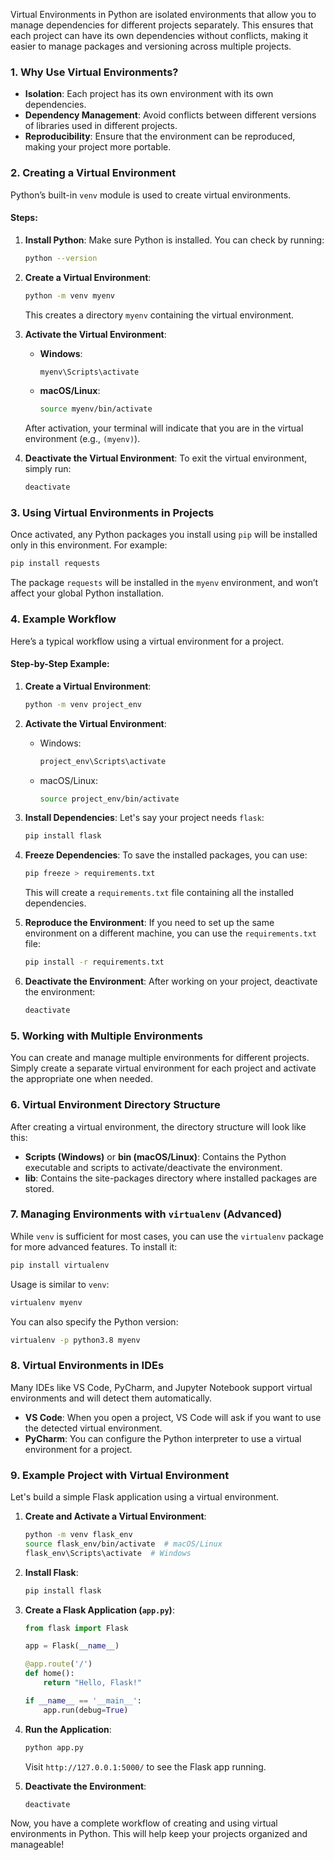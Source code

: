Virtual Environments in Python are isolated environments that allow you to manage dependencies for different projects separately. This ensures that each project can have its own dependencies without conflicts, making it easier to manage packages and versioning across multiple projects.

### 1. **Why Use Virtual Environments?**
- **Isolation**: Each project has its own environment with its own dependencies.
- **Dependency Management**: Avoid conflicts between different versions of libraries used in different projects.
- **Reproducibility**: Ensure that the environment can be reproduced, making your project more portable.

### 2. **Creating a Virtual Environment**
Python’s built-in `venv` module is used to create virtual environments.

#### Steps:
1. **Install Python**: Make sure Python is installed. You can check by running:
   ```bash
   python --version
   ```

2. **Create a Virtual Environment**:
   ```bash
   python -m venv myenv
   ```
   This creates a directory `myenv` containing the virtual environment.

3. **Activate the Virtual Environment**:
   - **Windows**:
     ```bash
     myenv\Scripts\activate
     ```
   - **macOS/Linux**:
     ```bash
     source myenv/bin/activate
     ```
   After activation, your terminal will indicate that you are in the virtual environment (e.g., `(myenv)`).

4. **Deactivate the Virtual Environment**:
   To exit the virtual environment, simply run:
   ```bash
   deactivate
   ```

### 3. **Using Virtual Environments in Projects**
Once activated, any Python packages you install using `pip` will be installed only in this environment. For example:

```bash
pip install requests
```

The package `requests` will be installed in the `myenv` environment, and won’t affect your global Python installation.

### 4. **Example Workflow**
Here’s a typical workflow using a virtual environment for a project.

#### Step-by-Step Example:

1. **Create a Virtual Environment**:
   ```bash
   python -m venv project_env
   ```

2. **Activate the Virtual Environment**:
   - Windows:
     ```bash
     project_env\Scripts\activate
     ```
   - macOS/Linux:
     ```bash
     source project_env/bin/activate
     ```

3. **Install Dependencies**:
   Let's say your project needs `flask`:
   ```bash
   pip install flask
   ```

4. **Freeze Dependencies**:
   To save the installed packages, you can use:
   ```bash
   pip freeze > requirements.txt
   ```
   This will create a `requirements.txt` file containing all the installed dependencies.

5. **Reproduce the Environment**:
   If you need to set up the same environment on a different machine, you can use the `requirements.txt` file:
   ```bash
   pip install -r requirements.txt
   ```

6. **Deactivate the Environment**:
   After working on your project, deactivate the environment:
   ```bash
   deactivate
   ```

### 5. **Working with Multiple Environments**
You can create and manage multiple environments for different projects. Simply create a separate virtual environment for each project and activate the appropriate one when needed.

### 6. **Virtual Environment Directory Structure**
After creating a virtual environment, the directory structure will look like this:

- **Scripts (Windows)** or **bin (macOS/Linux)**: Contains the Python executable and scripts to activate/deactivate the environment.
- **lib**: Contains the site-packages directory where installed packages are stored.

### 7. **Managing Environments with `virtualenv` (Advanced)**
While `venv` is sufficient for most cases, you can use the `virtualenv` package for more advanced features. To install it:

```bash
pip install virtualenv
```

Usage is similar to `venv`:

```bash
virtualenv myenv
```

You can also specify the Python version:

```bash
virtualenv -p python3.8 myenv
```

### 8. **Virtual Environments in IDEs**
Many IDEs like VS Code, PyCharm, and Jupyter Notebook support virtual environments and will detect them automatically.

- **VS Code**: When you open a project, VS Code will ask if you want to use the detected virtual environment.
- **PyCharm**: You can configure the Python interpreter to use a virtual environment for a project.

### 9. **Example Project with Virtual Environment**

Let's build a simple Flask application using a virtual environment.

1. **Create and Activate a Virtual Environment**:
   ```bash
   python -m venv flask_env
   source flask_env/bin/activate  # macOS/Linux
   flask_env\Scripts\activate  # Windows
   ```

2. **Install Flask**:
   ```bash
   pip install flask
   ```

3. **Create a Flask Application (`app.py`)**:
   ```python
   from flask import Flask

   app = Flask(__name__)

   @app.route('/')
   def home():
       return "Hello, Flask!"

   if __name__ == '__main__':
       app.run(debug=True)
   ```

4. **Run the Application**:
   ```bash
   python app.py
   ```

   Visit `http://127.0.0.1:5000/` to see the Flask app running.

5. **Deactivate the Environment**:
   ```bash
   deactivate
   ```

Now, you have a complete workflow of creating and using virtual environments in Python. This will help keep your projects organized and manageable!